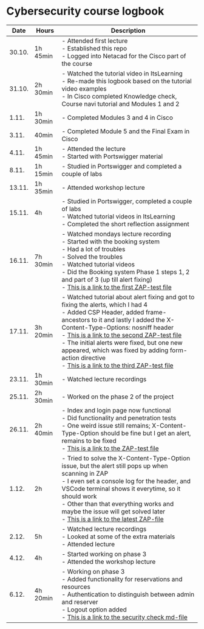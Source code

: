 # Cybersecurity course logbook

| Date |Hours | Description |
| --- | --- |--- |
| 30.10. |  1h 45min |- Attended first lecture <br /> - Established this repo <br /> - Logged into Netacad for the Cisco part of the course |
| 31.10. |  2h 30min |- Watched the tutorial video in ItsLearning <br /> - Re-made this logbook based on the tutorial video examples <br /> - In Cisco completed Knowledge check, Course navi tutorial and Modules 1 and 2  |
| 1.11. |   1h 30min| - Completed Modules 3 and 4 in Cisco|
|  3.11. |   40min | - Completed Module 5 and the Final Exam in Cisco |
|  4.11. |   1h 45min| - Attended the lecture <br /> - Started with Portswigger material|
|  8.11. |   1h 15min | - Studied in Portswigger and completed a couple of labs|
|  13.11. |   1h 35min | - Attended workshop lecture |
|  15.11. |   4h | - Studied in Portswigger, completed a couple of labs <br /> - Watched tutorial videos in ItsLearning <br /> - Completed the short reflection assignment |
| 16.11. |   7h 30min | - Watched mondays lecture recording <br/> - Started with the booking system <br/> - Had a lot of troubles<br/> - Solved the troubles<br/> - Watched tutorial videos<br/> - Did the Booking system Phase 1 steps 1, 2 and part of 3 (up till alert fixing) <br/> -  <a href=https://github.com/satukauppinen/cybersecurity/blob/main/Registration_page_first_round.md>This is a link to the first ZAP-test file </a> | 
|  17.11. |   3h 20min | - Watched tutorial about alert fixing and got to fixing the alerts, which I had 4 <br/> - Added CSP Header, added frame-ancestors to it and lastly I added the X-Content-Type-Options: nosniff header<br/> - <a href=https://github.com/satukauppinen/cybersecurity/blob/main/Second_report_fixes_made.md>This is a link to the second ZAP-test file </a> <br/> - The initial alerts were fixed, but one new appeared, which was fixed by adding form-action directive <br/> - <a href=https://github.com/satukauppinen/cybersecurity/blob/main/Third_report_all_alerts_fixed.md>This is a link to the third ZAP-test file </a>|
|  23.11. |   1h 30min | - Watched lecture recordings |
|  25.11. |   2h 30min | - Worked on the phase 2 of the project |
|  26.11. |   2h 40min | - Index and login page now functional <br/> - Did functionality and penetration tests<br/> - One weird issue still remains; X-Content-Type-Option should be fine but I get an alert, remains to be fixed<br/> - <a href=https://github.com/satukauppinen/cybersecurity/blob/main/index_login_reg_first_test.md>This is a link to the ZAP-test file </a> |
|  1.12. |   2h | - Tried to solve the X-Content-Type-Option issue, but the alert still pops up when scanning in ZAP<br/> - I even set a console log for the header, and VSCode terminal shows it everytime, so it should work<br/> - Other than that everything works and maybe the issue will get solved later<br/> - <a href=https://github.com/satukauppinen/cybersecurity/blob/main/second_report_second_phase.md>This is a link to the latest ZAP-file </a>|
| 2.12. | 5h | - Watched lecture recordings<br/> - Looked at some of the extra materials<br/> - Attended lecture |
| 4.12. | 4h| - Started working on phase 3<br/> - Attended the workshop lecture |
| 6.12. | 4h 20min | - Working on phase 3<br/> - Added functionality for reservations and resources<br/> - Authentication to distinguish between admin and reserver<br/> - Logout option added<br/> - <a href=https://github.com/satukauppinen/cybersecurity/blob/main/securitycheck.md>This is a link to the security check md-file </a> |
